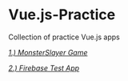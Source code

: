 # Vue.js-Practice 
Collection of practice Vue.js apps

[*1.) MonsterSlayer Game*](https://griffinmartin.github.io/Vue.js-Practice/MonsterSlayer/)

[*2.) Firebase Test App*](https://griffinmartin.github.io/Vue.js-Practice/vuejsfirebase/)